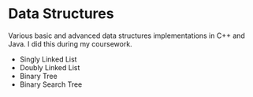 Data Structures
===============

Various basic and advanced data structures implementations in C++ and Java. I did this during my coursework.
- Singly Linked List
- Doubly Linked List
- Binary Tree
- Binary Search Tree


